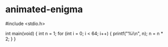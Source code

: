 # animated-enigma
#include <stdio.h>

int main(void)
{
    int n = 1;
    for (int i = 0; i < 64; i++)
    {
        printf("%i\n", n);
        n = n * 2;
    }
}
